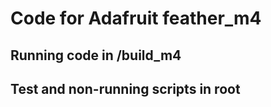 # Code for Adafruit feather_m4
## Running code in /build_m4
## Test and non-running scripts in root
